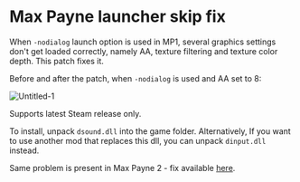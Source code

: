 # Max Payne launcher skip fix

When `-nodialog` launch option is used in MP1, several graphics settings don't get loaded correctly, namely AA, texture filtering and texture color depth. This patch fixes it.  

Before and after the patch, when `-nodialog` is used and AA set to 8:

![Untitled-1](https://github.com/c6-dev/mp1fix/assets/31777460/e16620ab-a6fd-4b89-9582-06dcd23168e5)


Supports latest Steam release only.  

To install, unpack `dsound.dll` into the game folder. Alternatively, If you want to use another mod that replaces this dll, you can unpack `dinput.dll` instead.  

Same problem is present in Max Payne 2 - fix available [here](https://github.com/c6-dev/mp2fix/).
